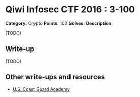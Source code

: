 # Qiwi Infosec CTF 2016 : 3-100

**Category:** Crypto
**Points:** 100
**Solves:**
**Description:**

(TODO)

## Write-up

(TODO)

## Other write-ups and resources

* [U.S. Coast Guard Academy](https://github.com/USCGA/writeups/tree/master/online_ctfs/qiwi_infosec_ctf_2016/crypto_100_3_COMPLETE)
